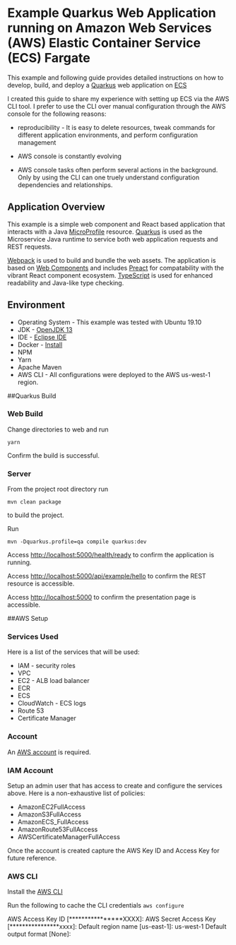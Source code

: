 # Example Quarkus Web Application running on Amazon Web Services (AWS) Elastic Container Service (ECS) Fargate

This example and following guide provides detailed instructions on how to develop, build, and deploy a [Quarkus](https://quarkus.io/) web application on [ECS](https://docs.aws.amazon.com/AmazonECS/latest/developerguide/Welcome.html)

I created this guide to share my experience with setting up ECS via the AWS CLI tool. I prefer to use the CLI over manual configuration through the AWS console for the following reasons:

* reproducibility - It is easy to delete resources, tweak commands for different application environments, and perform configuration management

* AWS console is constantly evolving

* AWS console tasks often perform several actions in the background. Only by using the CLI can one truely understand configuration dependencies and relationships.


## Application Overview
This example is a simple web component and React based application that interacts with a Java [MicroProfile](https://microprofile.io/) resource. [Quarkus](https://quarkus.io/) is used as the Microservice Java runtime to service both web application requests and REST requests. 

[Webpack](https://webpack.js.org/) is used to build and bundle the web assets. The application is based on [Web Components](https://www.webcomponents.org/introduction) and includes [Preact](https://preactjs.com/) for compatability with the vibrant React component ecosystem. [TypeScript](https://www.typescriptlang.org/) is used for enhanced readability and Java-like type checking. 



## Environment

* Operating System - This example was tested with Ubuntu 19.10
* JDK -  [OpenJDK 13](https://jdk.java.net/13/)
* IDE -  [Eclipse IDE](https://www.eclipse.org/downloads/packages/release/2019-09/r/eclipse-ide-enterprise-java-developers)
* Docker - [Install](https://docs.docker.com/install/linux/docker-ce/ubuntu/) 
* NPM
* Yarn
* Apache Maven
* AWS CLI - All configurations were deployed to the AWS us-west-1 region.


##Quarkus Build

### Web Build
Change directories to web and run

`yarn`

Confirm the build is successful.


### Server
From the project root directory run 

`mvn clean package`

to build the project.

Run 

`mvn -Dquarkus.profile=qa compile quarkus:dev`

Access [http://localhost:5000/health/ready](http://localhost:5000/health/ready) to confirm the application is running.

Access [http://localhost:5000/api/example/hello](http://localhost:5000/api/example/hello) to confirm the REST resource is accessible.

Access [http://localhost:5000](http://localhost:5000) to confirm the presentation page is accessible.





##AWS Setup

### Services Used
Here is a list of the services that will be used:

* IAM - security roles
* VPC 
* EC2 - ALB load balancer
* ECR
* ECS
* CloudWatch - ECS logs
* Route 53
* Certificate Manager

### Account
An [AWS account](https://portal.aws.amazon.com/billing/signup#/start) is required.

### IAM Account
Setup an admin user that has access to create and configure the services above. Here is a non-exhaustive list of policies:

* AmazonEC2FullAccess
* AmazonS3FullAccess
* AmazonECS_FullAccess
* AmazonRoute53FullAccess
* AWSCertificateManagerFullAccess

Once the account is created capture the AWS Key ID and Access Key for future reference.

### AWS CLI 

Install the [AWS CLI](https://aws.amazon.com/cli/)

Run the following to cache the CLI credentials
`aws configure`

AWS Access Key ID [****************XXXX]:
AWS Secret Access Key [****************xxxx]:
Default region name [us-east-1]: us-west-1
Default output format [None]:



